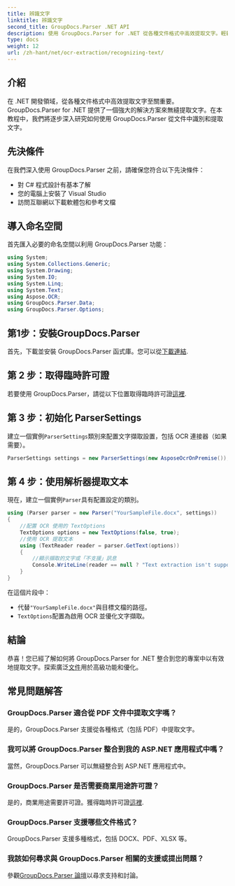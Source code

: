 ```yaml
---
title: 辨識文字
linktitle: 辨識文字
second_title: GroupDocs.Parser .NET API
description: 使用 GroupDocs.Parser for .NET 從各種文件格式中高效提取文字。輕鬆整合和強大的 OCR 功能。
type: docs
weight: 12
url: /zh-hant/net/ocr-extraction/recognizing-text/
---
```

## 介紹
在 .NET 開發領域，從各種文件格式中高效提取文字至關重要。 GroupDocs.Parser for .NET 提供了一個強大的解決方案來無縫提取文字。在本教程中，我們將逐步深入研究如何使用 GroupDocs.Parser 從文件中識別和提取文字。
## 先決條件
在我們深入使用 GroupDocs.Parser 之前，請確保您符合以下先決條件：
- 對 C# 程式設計有基本了解
- 您的電腦上安裝了 Visual Studio
- 訪問互聯網以下載軟體包和參考文檔

## 導入命名空間
首先匯入必要的命名空間以利用 GroupDocs.Parser 功能：
```csharp
using System;
using System.Collections.Generic;
using System.Drawing;
using System.IO;
using System.Linq;
using System.Text;
using Aspose.OCR;
using GroupDocs.Parser.Data;
using GroupDocs.Parser.Options;
```
## 第1步：安裝GroupDocs.Parser
首先，下載並安裝 GroupDocs.Parser 函式庫。您可以從[下載連結](https://releases.groupdocs.com/parser/net/).
## 第 2 步：取得臨時許可證
若要使用 GroupDocs.Parser，請從以下位置取得臨時許可證[這裡](https://purchase.groupdocs.com/temporary-license/).
## 第 3 步：初始化 ParserSettings
建立一個實例`ParserSettings`類別來配置文字擷取設置，包括 OCR 連接器（如果需要）。
```csharp
ParserSettings settings = new ParserSettings(new AsposeOcrOnPremise());
```
## 第 4 步：使用解析器提取文本
現在，建立一個實例`Parser`具有配置設定的類別。
```csharp
using (Parser parser = new Parser("YourSampleFile.docx", settings))
{
    //配置 OCR 使用的 TextOptions
    TextOptions options = new TextOptions(false, true);
    //使用 OCR 提取文本
    using (TextReader reader = parser.GetText(options))
    {
        //顯示擷取的文字或「不支援」訊息
        Console.WriteLine(reader == null ? "Text extraction isn't supported" : reader.ReadToEnd());
    }
}
```
在這個片段中：
- 代替`"YourSampleFile.docx"`與目標文檔的路徑。
- `TextOptions`配置為啟用 OCR 並優化文字擷取。

## 結論
恭喜！您已經了解如何將 GroupDocs.Parser for .NET 整合到您的專案中以有效地提取文字。探索廣泛[文件](https://reference.groupdocs.com/parser/net/)用於高級功能和優化。

## 常見問題解答
### GroupDocs.Parser 適合從 PDF 文件中提取文字嗎？
是的，GroupDocs.Parser 支援從各種格式（包括 PDF）中提取文字。
### 我可以將 GroupDocs.Parser 整合到我的 ASP.NET 應用程式中嗎？
當然，GroupDocs.Parser 可以無縫整合到 ASP.NET 應用程式中。
### GroupDocs.Parser 是否需要商業用途許可證？
是的，商業用途需要許可證。獲得臨時許可證[這裡](https://purchase.groupdocs.com/temporary-license/).
### GroupDocs.Parser 支援哪些文件格式？
GroupDocs.Parser 支援多種格式，包括 DOCX、PDF、XLSX 等。
### 我該如何尋求與 GroupDocs.Parser 相關的支援或提出問題？
參觀[GroupDocs.Parser 論壇](https://forum.groupdocs.com/c/parser/17)以尋求支持和討論。